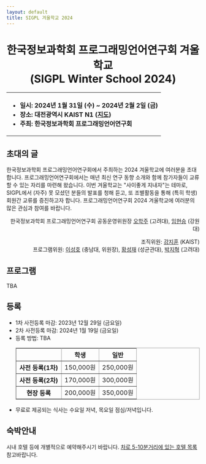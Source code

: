 ```yaml
---
layout: default
title: SIGPL 겨울학교 2024
---
```


<h1>
<center>
한국정보과학회 프로그래밍언어연구회 겨울학교
<br> (SIGPL Winter School 2024)
</center>
</h1>
<center><table><tbody><tr><th align="left">
<ul>
<li>
    일시: 2024년 1월 31일 (수) ~ 2024년 2월 2일 (금)
</li><li>
    장소: 대전광역시 KAIST N1 (<a href="https://cs.kaist.ac.kr/content?menu=4">지도</a>)
</li><li>
    주최: 한국정보과학회 프로그래밍언어연구회
</li></ul>
</th></tr></tbody></table>
</center>

<h2>초대의 글</h2>

<p>
  한국정보과학회 프로그래밍언어연구회에서 주최하는 2024 겨울학교에 여러분을 초대합니다.
  프로그래밍언어연구회에서는 매년 최신 연구 동향 소개와 함께 참가자들이 교류할 수 있는 자리를 마련해 왔습니다.
  이번 겨울학교는 "사이좋게 지내자"는 테마로, SIGPL에서 (자주) 못 모셨던 분들의 발표를 청해 듣고, 또 조별활동을 통해 (특히 학생) 회원간 교류를 증진하고자 합니다.
  프로그래밍언어연구회 2024 겨울학교에 여러분의 많은 관심과 참여를 바랍니다.
</p>

<p align="right">
한국정보과학회 프로그래밍언어연구회 공동운영위원장 <a href="http://prl.korea.ac.kr/~pronto/home/">오학주</a> (고려대), <a href="https://pl.kangwon.ac.kr/hsim/">임현승</a> (강원대)
</p>

<p align="right">
조직위원: <a href="https://www.fearless.systems/jeehoon.kang/">강지훈</a> (KAIST)<br>
프로그램위원: <a href="https://sites.google.com/view/sat-lab/sungholee">이성호</a> (충남대, 위원장), <a href="https://softsec.skku.edu/">황성재</a> (성균관대), <a href="https://plrg.korea.ac.kr/members/jihyeok.park.html">박지혁</a> (고려대)
</p>

<h2>프로그램</h2>

<!-- <ul> -->
<!--   <table border="0" cellspacing="0"> -->
<!--   <tbody><tr><td bgcolor="#cccccc"> -->
<!--   <table border="0" cellspacing="1pt"> -->
<!-- <tbody> -->

<!--   <tr><th colspan="3" align="left"> 8월 23일 (수요일)  </th></tr> -->
<!--   <tr><td bgcolor="white"> 12:00-13:30 </td> <td bgcolor="white"> 등록 </td><td bgcolor="white"> </td></tr> -->
<!--   <tr><td bgcolor="white"> 13:30-14:45 </td> <td bgcolor="white"> [튜토리얼] <a href="tutorial.html">손에 잡히는 프로그래밍 언어 모델 구현</a> (1) </td><td bgcolor="white"> <a href="tutorial.html">류연희, 허기홍 (KAIST)</a> </td></tr> -->
<!--   <tr><td bgcolor="white"> 14:45-15:00 </td> <td bgcolor="white"> 15분 휴식 </td><td bgcolor="white"> </td></tr> -->
<!--   <tr><td bgcolor="white"> 15:00-16:15 </td> <td bgcolor="white"> [튜토리얼] <a href="tutorial.html">손에 잡히는 프로그래밍 언어 모델 구현</a> (2)  </td><td bgcolor="white"> <a href="tutorial.html">류연희, 허기홍 (KAIST)</a> </td></tr> -->
<!--   <tr><td bgcolor="white"> 16:15-16:30 </td> <td bgcolor="white"> 15분 휴식 </td><td bgcolor="white"> </td></tr> -->
<!--   <tr><td bgcolor="white"> 16:30-18:00 </td> <td bgcolor="white"> <a href="lightening.html">번개발표 (15개)</a> </td><td bgcolor="white"> 대학원생 </td></tr> -->
<!--   <tr><td bgcolor="white"> 18:00-19:30 </td> <td bgcolor="white"> 저녁 </td><td bgcolor="white"> </td></tr> -->
<!--   <tr><td bgcolor="white"> 19:30-21:30 </td> <td bgcolor="white"> <a href="poster.html">포스터 발표</a> </td><td bgcolor="white"> 대학원생  </td></tr> -->
<!--   <tr><th colspan="3" align="left"> 8월 24일 (목요일)  </th></tr> -->
<!--   <tr><td bgcolor="white"> 10:30-11:20 </td> <td bgcolor="white"> [초청강연] PL 구현체를 위한 새로운 커버리지를 제안하기까지의 여정 </td><td bgcolor="white"> 박지혁 (고려대학교) </td></tr> -->
<!--   <tr><td bgcolor="white"> 11:20-11:45 </td> <td bgcolor="white"> [초청강연] 정적 분석으로 입출력 예제 기반 합성 문제 잘 풀기 </td><td bgcolor="white"> 윤용호 (서울대학교) </td></tr> -->
<!--   <tr><td bgcolor="white"> 11:45-13:15 </td> <td bgcolor="white"> 점심 </td><td bgcolor="white"> </td></tr> -->
<!--   <tr><td bgcolor="white"> 13:15-14:15 </td> <td bgcolor="white"> [초청강연] 머신러닝 가속기 스타트업 특강 </td><td bgcolor="white"> 김한준 CTO (퓨리오사AI), 오진욱 CTO (리벨리온), 황석중 기술 총괄 (사피온) - 가나다순 </td></tr> -->
<!--   <tr><td bgcolor="white"> 14:15-15:15 </td> <td bgcolor="white"> [토론] 머신러닝 가속기 스타트업 패널 토론 </td><td bgcolor="white"> 김한준 CTO (퓨리오사AI), 오진욱 CTO (리벨리온), 황석중 기술 총괄 (사피온) - 가나다순, 진행: 류석영 (KAIST) </td></tr> -->
<!--   <tr><td bgcolor="white"> 15:15-18:00 </td> <td bgcolor="white"> 자유시간 </td><td bgcolor="white"> </td></tr> -->
<!--   <tr><td bgcolor="white"> 18:00- </td> <td bgcolor="white"> 저녁 (banquet) </td><td bgcolor="white"> </td></tr> -->
<!--   <tr><th colspan="3" align="left"> 8월 25일 (금요일)  </th></tr> -->
<!--   <tr><td bgcolor="white"> 10:30-10:55 </td> <td bgcolor="white"> [초청강연] 쉽고 간단한 동시성 메모리 모델을 만들기까지</td><td bgcolor="white"> 이성환 (서울대학교) </td></tr> -->
<!--   <tr><td bgcolor="white"> 10:55-11:20 </td> <td bgcolor="white"> [초청강연] 공정한 실행의미(Fair Operational Semantics) - 논문 탄생 비화 </td><td bgcolor="white"> 조민기 (서울대학교) </td></tr> -->
<!--   <tr><td bgcolor="white"> 11:20-11:45 </td> <td bgcolor="white"> [초청강연] 용 잡는 방법(영속성 메모리 프로그래밍)으로 논문 내기 </td><td bgcolor="white"> 조경민 (KAIST) </td></tr> -->
<!--   <tr><td bgcolor="white"> 11:45- </td> <td bgcolor="white"> 폐회 </td><td bgcolor="white"> </td></tr> -->
<!-- </tbody> -->
<!--   </table></td></tr></tbody></table> -->
<!-- </ul> -->

TBA

<h2>등록</h2>

<ul>
  <li> 1차 사전등록 마감: 2023년 12월 29일 (금요일)</li>
  <li> 2차 사전등록 마감: 2024년 1월 19일 (금요일)</li>
  <li> 등록 방법: TBA
  <!-- <a href= "https://www.kiise.or.kr/conference/conf/131/" target="_blank"><font color="red">등록 페이지</font></a>를 통하여 등록할 수 있습니다. -->
  <table border="1" bordercolor="#a0a0a0" cellspacing="0">
  <tbody><tr><th>&nbsp;</th><th>학생</th><th>일반</th></tr>
  <tr align="center"><th>사전 등록(1차) </th><td>150,000원</td><td>250,000원</td></tr>
  <tr align="center"><th>사전 등록(2차) </th><td>170,000원</td><td>300,000원</td></tr>
  <tr align="center"><th>현장 등록 </th><td>200,000원</td><td>350,000원</td></tr>
  </tbody></table>
  </li>
<li>무료로 제공되는 식사는 수요일 저녁, 목요일 점심/저녁입니다.</li>
</ul>

<h2>숙박안내</h2>

시내 호텔 등에 개별적으로 예약해주시기 바랍니다.
<a href="https://www.dcckorea.or.kr/content/view.do?contentKey=71&menuKey=116">차로 5-10분거리에 있는 호텔 목록</a> 참고바랍니다.
